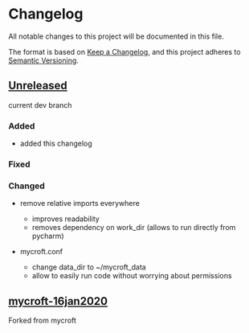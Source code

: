 # Changelog

All notable changes to this project will be documented in this file.

The format is based on [Keep a Changelog](https://keepachangelog.com/en/1.0.0/),
and this project adheres to [Semantic Versioning](https://semver.org/spec/v2.0.0.html).

## [Unreleased]

current dev branch

### Added

- added this changelog

 
### Fixed



### Changed

- remove relative imports everywhere
    - improves readability
    - removes dependency on work_dir (allows to run directly from pycharm)
    
    
- mycroft.conf
    - change data_dir to ~/mycroft_data
    - allow to easily run code without worrying about permissions
   
## [mycroft-16jan2020]

Forked from mycroft

[unreleased]: https://github.com/NeonJarbas/NeonCore/tree/dev
[mycroft-16jan2020]: https://github.com/NeonJarbas/NeonCore/tree/mycroft/16/01/2020
